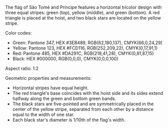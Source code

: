 The flag of São Tomé and Príncipe features a horizontal tricolor design with three equal stripes: green (top), yellow (middle), and green (bottom). A red triangle is placed at the hoist, and two black stars are located on the yellow stripe.

Color codes:
- Green: Pantone 347, HEX #3EB489, RGB(62,180,137), CMYK(66,0,24,29)
- Yellow: Pantone 123, HEX #FCD116, RGB(252,209,22), CMYK(0,17,91,1)
- Red: Pantone 485, HEX #DA291C, RGB(218,41,28), CMYK(0,81,87,15)
- Black: HEX #000000, RGB(0,0,0), CMYK(0,0,0,100)

Aspect ratio: 1:2

Geometric properties and measurements:
- Horizontal stripes have equal height.
- The red triangle's base coincides with the hoist side and its sides extend halfway along the green and bottom green bands.
- The black stars are five-pointed and are symmetrically placed in the center of the yellow stripe, separated from each other by a distance equal to the width of one star.
- Each black star's diameter is 1/10th of the flag's width.